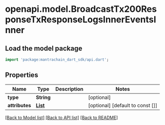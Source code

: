 # openapi.model.BroadcastTx200ResponseTxResponseLogsInnerEventsInner

## Load the model package
```dart
import 'package:mantrachain_dart_sdk/api.dart';
```

## Properties
Name | Type | Description | Notes
------------ | ------------- | ------------- | -------------
**type** | **String** |  | [optional] 
**attributes** | [**List<BroadcastTx200ResponseTxResponseLogsInnerEventsInnerAttributesInner>**](BroadcastTx200ResponseTxResponseLogsInnerEventsInnerAttributesInner.md) |  | [optional] [default to const []]

[[Back to Model list]](../README.md#documentation-for-models) [[Back to API list]](../README.md#documentation-for-api-endpoints) [[Back to README]](../README.md)


